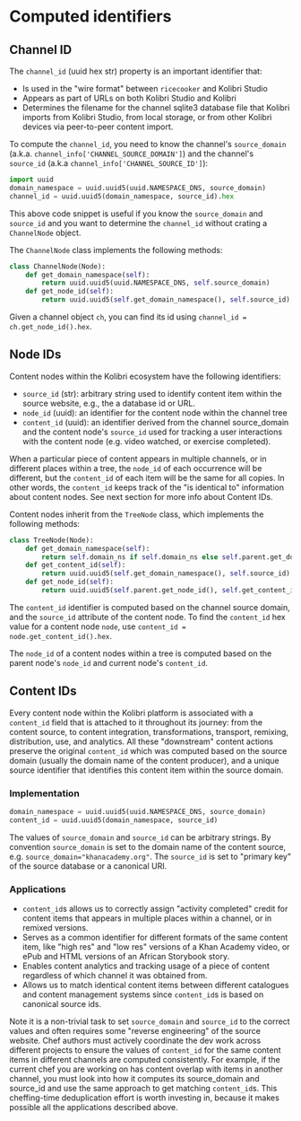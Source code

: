 Computed identifiers
====================

Channel ID
----------
The `channel_id` (uuid hex str) property is an important identifier that:
  - Is used in the "wire format" between `ricecooker` and Kolibri Studio
  - Appears as part of URLs on both Kolibri Studio and Kolibri
  - Determines the filename for the channel sqlite3 database file that
    Kolibri imports from Kolibri Studio, from local storage, or from other
    Kolibri devices via peer-to-peer content import.

To compute the `channel_id`, you need to know the channel's `source_domain`
(a.k.a. `channel_info['CHANNEL_SOURCE_DOMAIN']`)
and the channel's `source_id` (a.k.a `channel_info['CHANNEL_SOURCE_ID']`):

```python
import uuid
domain_namespace = uuid.uuid5(uuid.NAMESPACE_DNS, source_domain)
channel_id = uuid.uuid5(domain_namespace, source_id).hex
```

This above code snippet is useful if you know the `source_domain` and `source_id`
and you want to determine the `channel_id` without crating a `ChannelNode` object.

The `ChannelNode` class implements the following methods:

```python
class ChannelNode(Node):
    def get_domain_namespace(self):
        return uuid.uuid5(uuid.NAMESPACE_DNS, self.source_domain)
    def get_node_id(self):
        return uuid.uuid5(self.get_domain_namespace(), self.source_id)
```
Given a channel object `ch`, you can find its id using `channel_id = ch.get_node_id().hex`.



Node IDs
--------
Content nodes within the Kolibri ecosystem have the following identifiers:
  - `source_id` (str): arbitrary string used to identify content item within the
    source website, e.g., the a database id or URL.
  - `node_id` (uuid): an identifier for the content node within the channel tree
  - `content_id` (uuid): an identifier derived from the channel source_domain
    and the content node's `source_id` used for tracking a user interactions with
    the content node (e.g. video watched, or exercise completed).

When a particular piece of content appears in multiple channels, or in different 
places within a tree, the `node_id` of each occurrence will be different, but the
`content_id` of each item will be the same for all copies. In other words, the
`content_id` keeps track of the "is identical to" information about content nodes.
See next section for more info about Content IDs.

Content nodes inherit from the `TreeNode` class, which implements the following methods:

```python
class TreeNode(Node):
    def get_domain_namespace(self):
        return self.domain_ns if self.domain_ns else self.parent.get_domain_namespace()
    def get_content_id(self):
        return uuid.uuid5(self.get_domain_namespace(), self.source_id)
    def get_node_id(self):
        return uuid.uuid5(self.parent.get_node_id(), self.get_content_id().hex)
```
The `content_id` identifier is computed based on the channel source domain,
and the `source_id` attribute of the content node. To find the `content_id` hex
value for a content node `node`, use `content_id = node.get_content_id().hex`.

The `node_id` of a content nodes within a tree is computed based on the parent
node's `node_id` and current node's `content_id`.



Content IDs
-----------
Every content node within the Kolibri platform is associated with a `content_id` field
that is attached to it throughout its journey: from the content source, to
content integration, transformations, transport, remixing, distribution, use,
and analytics. All these "downstream" content actions preserve the original `content_id`
which was computed based on the source domain (usually the domain name of the
content producer), and a unique source identifier that identifies this content item
within the source domain.


### Implementation
```python
domain_namespace = uuid.uuid5(uuid.NAMESPACE_DNS, source_domain)
content_id = uuid.uuid5(domain_namespace, source_id)
```
The values of `source_domain` and `source_id` can be arbitrary strings. By
convention `source_domain` is set to the domain name of the content source,
e.g. `source_domain="khanacademy.org"`. The `source_id` is set to "primary key"
of the source database or a canonical URI.


### Applications

  - `content_id`s allows us to correctly assign "activity completed" credit for
    content items that appears in multiple places within a channel, or in remixed versions.
  - Serves as a common identifier for different formats of the same content item,
    like "high res" and "low res" versions of a Khan Academy video,
    or ePub and HTML versions of an African Storybook story.
  - Enables content analytics and tracking usage of a piece of content regardless
    of which channel it was obtained from.
  - Allows us to match identical content items between different catalogues
    and content management systems since `content_id`s is based on canonical source ids.

Note it is a non-trivial task to set `source_domain` and `source_id` to the correct
values and often requires some "reverse engineering" of the source website.
Chef authors must actively coordinate the dev work across different projects
to ensure the values of `content_id` for the same content items in different channels
are computed consistently. For example, if the current chef you are working on
has content overlap with items in another channel, you must look into how it computes its
source_domain and source_id and use the same approach to get matching `content_id`s.
This cheffing-time deduplication effort is worth investing in, because it makes
possible all the applications described above.

